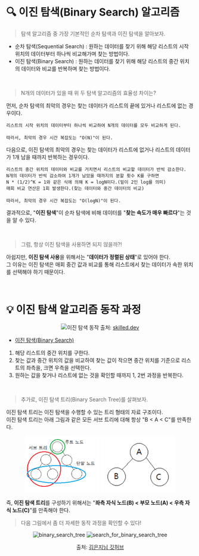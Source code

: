 # 🔍 이진 탐색(Binary Search) 알고리즘

> 탐색 알고리즘 중 가장 기본적인 순차 탐색과 이진 탐색을 알아보자.

- 순차 탐색(Sequential Search) : 원하는 데이터를 찾기 위해 해당 리스트의 시작 위치의 데이터부터 하나씩 비교해가며 찾는 방법이다.
- 이진 탐색(Binary Search) : 원하는 데이터를 찾기 위해 해당 리스트의 중간 위치의 데이터와 비교를 반복하며 찾는 방법이다.

<br>

> N개의 데이터가 있을 때 위 두 탐색 알고리즘의 효율성 차이는?

먼저, 순차 탐색의 최악의 경우는 찾는 데이터가 리스트의 끝에 있거나 리스트에 없는 경우이다.

    리스트의 시작 위치의 데이터부터 하나씩 비교하여 N개의 데이터를 모두 비교하게 된다.

    따라서, 최악의 경우 시간 복잡도는 "O(N)"이 된다.

다음으로, 이진 탐색의 최악의 경우는 찾는 데이터가 리스트에 없거나 리스트의 데이터가 1개 남을 때까지 반복하는 경우이다.

    리스트의 중간 위치의 데이터와 비교를 거치면서 리스트의 비교할 데이터가 반씩 감소한다.
    N개의 데이터가 반씩 감소하여 1개가 남았을 때까지의 분할 횟수 K를 구하면
    N * (1/2)^K = 1와 같은 식에 의해 K = logN이다.(밑이 2인 log를 의미)
    매회 비교 연산은 1회 발생한다.(찾는 데이터와 중간 데이터의 비교)

    따라서, 최악의 경우 시간 복잡도는 "O(logN)"이 된다.

결과적으로, "**이진 탐색**"이 순차 탐색에 비해 데이터를 "**찾는 속도가 매우 빠르다**"는 것을 알 수 있다.

<br>

> 그럼, 항상 이진 탐색을 사용하면 되지 않을까?!

아쉽지만, **이진 탐색 사용**을 위해서는 "**데이터가 정렬된 상태**"로 있어야 한다.<br>
그 이유는 이진 탐색은 매회 중간 값과 비교를 통해 리스트에서 찾는 데이터가 속한 위치를 선택해야 하기 때문이다.

<br>

# 💡 이진 탐색 알고리즘 동작 과정

<div align="center">

![이진 탐색 동작](https://skilled.dev/images/binary-search.gif)
출처: [skilled.dev](https://skilled.dev/course/searching-and-binary-search)

</div>

- [이진 탐색(Binary Search)](reference/binary_search.py)<br>

1. 해당 리스트의 중간 위치를 구한다.
2. 찾는 값과 중간 위치의 값을 비교하여 찾는 값이 작으면 중간 위치를 기준으로 리스트의 좌측을, 크면 우측을 선택한다.
3. 원하는 값을 찾거나 리스트에 없는 것을 확인할 때까지 1, 2번 과정을 반복한다.

<br>

> 추가로, 이진 탐색 트리(Binary Search Tree)를 살펴보자.

이진 탐색 트리는 이진 탐색을 수행할 수 있는 트리 형태의 자료 구조이다.<br>
이진 탐색 트리는 아래 그림과 같은 모든 서브 트리에 대해 항상 "B < A < C"를 만족한다.<br>

<div align="center">
<img alt="tree_element" src="../img/tree_element.png" width="200px">
<img alt="part_of_binary_search_tree" src="../img/binary_search_tree.png" width="200px">
</div>

즉, **이진 탐색 트리**를 구성하기 위해서는 "**좌측 자식 노드(B) < 부모 노드(A) < 우측 자식 노드(C)**"를 만족해야 한다.

> 다음 그림에서 좀 더 자세한 동작 과정을 확인할 수 있다!

<div align="center">
<img alt="binary_search_tree" src="https://blog.penjee.com/wp-content/uploads/2015/11/binary-search-tree-insertion-animation.gif" width="330px">

<img alt="search_for_binary_search_tree" src="https://blog.penjee.com/wp-content/uploads/2015/11/binary-search-tree-sorted-array-animation.gif" width="250px">

출처: [김은지님 깃허브](http://ejklike.github.io/2018/01/09/traversing-a-binary-tree-1.html)

</div>
